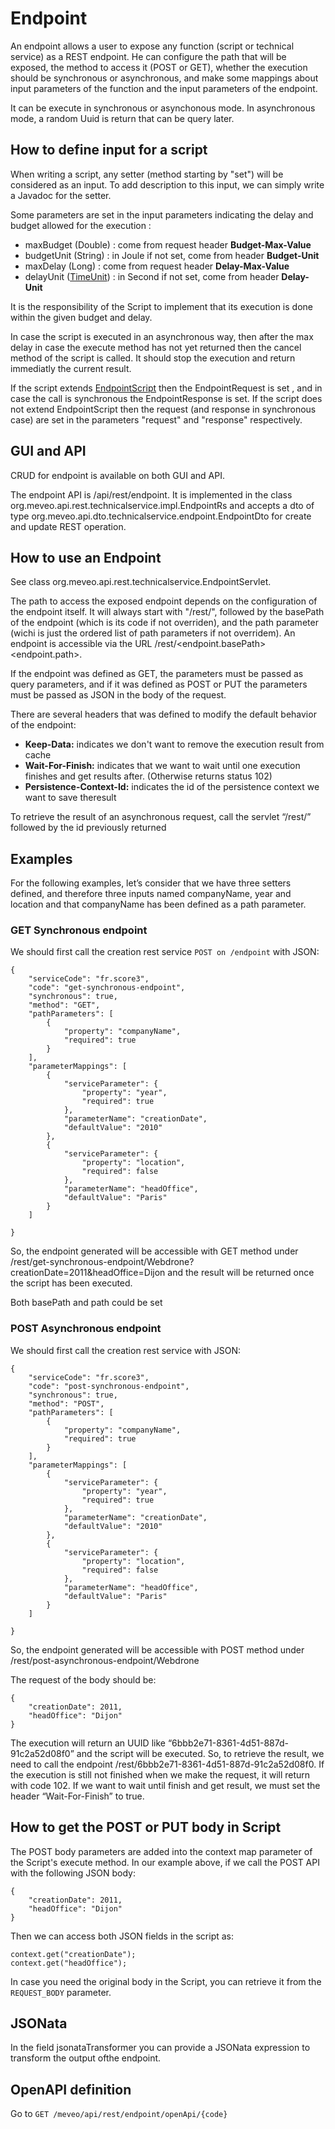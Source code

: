 # Endpoint

An endpoint allows a user to expose any function (script or technical service) as a REST endpoint. He can configure the path that will be exposed, the method to access it (POST or GET), whether the execution should be synchronous or asynchronous, and make some mappings about input parameters of the function and the input parameters of the endpoint.

It can be execute in synchronous or asynchonous mode. In asynchronous mode, a random Uuid is return that can be query later.

## How to define input for a script

When writing a script, any setter (method starting by "set") will be considered as an input. To add description to this input, we can simply write a Javadoc for the setter.

Some parameters are set in the input parameters indicating the delay and budget allowed for the execution :

 - maxBudget (Double)  : come from request header **Budget-Max-Value** 
 - budgetUnit (String) : in Joule if not set, come from header **Budget-Unit**
 - maxDelay (Long)  : come from request header **Delay-Max-Value** 
 - delayUnit ([TimeUnit](https://docs.oracle.com/en/java/javase/11/docs/api/java.base/java/util/concurrent/TimeUnit.html)) : in Second if not set, come from header **Delay-Unit**
 
It is the responsibility of the Script to implement that its execution is done within the given budget and delay.

In case the script is executed in an asynchronous way, then after the max delay in case the execute method has not yet returned
then the cancel method of the script is called. It should stop the execution and return immediatly the current result.

If the script extends [EndpointScript](../../../../../../../../../../meveo-api/src/main/java/org/meveo/api/rest/technicalservice/EndpointScript.java)
then the EndpointRequest is set , and in case the call is synchronous the EndpointResponse is set.
If the script does not extend EndpointScript then the request (and response in synchronous case) are set
in the parameters "request" and "response" respectively.

## GUI and API

CRUD for endpoint is available on both GUI and API.

The endpoint API is /api/rest/endpoint. It is implemented in the class org.meveo.api.rest.technicalservice.impl.EndpointRs and accepts a dto of type org.meveo.api.dto.technicalservice.endpoint.EndpointDto for create and update REST operation.

## How to use an Endpoint

See class org.meveo.api.rest.technicalservice.EndpointServlet.

The path to access the exposed endpoint depends on the configuration of the endpoint itself. It will always start with "/rest/", followed by the basePath of the endpoint (which is its code if not overriden), and the path parameter (wichi is just the ordered list of path parameters if not overridem).
An endpoint is accessible via the URL <meveoURL>/rest/<endpoint.basePath><endpoint.path>.

If the endpoint was defined as GET, the parameters must be passed as query parameters, 
and if it was defined as POST or PUT the parameters must be passed as JSON in the body of the request.

There are several headers that was defined to modify the default behavior of the endpoint: 

 - **Keep-Data:** indicates we don't want to remove the execution result from cache
 - **Wait-For-Finish:** indicates that we want to wait until one execution finishes and get results after. (Otherwise returns status 102)
 - **Persistence-Context-Id:** indicates the id of the persistence context we want to save theresult
 
To retrieve the result of an asynchronous request, call the servlet “/rest/” followed by the id previously returned

## Examples

For the following examples, let’s consider that we have three setters defined, and therefore three inputs named companyName, year and location and that companyName has been defined as a path parameter.

### GET Synchronous endpoint

We should first call the creation rest service `POST on /endpoint` with JSON: 

```
{
	"serviceCode": "fr.score3",
	"code": "get-synchronous-endpoint",
	"synchronous": true,
	"method": "GET",
	"pathParameters": [
		{
			"property": "companyName",
			"required": true
		}
	],
	"parameterMappings": [
		{
			"serviceParameter": {
				"property": "year",
				"required": true
			},
			"parameterName": "creationDate",
			"defaultValue": "2010"
		},
		{
			"serviceParameter": {
				"property": "location",
				"required": false
			},
			"parameterName": "headOffice",
			"defaultValue": "Paris"
		}
	]
	
}
```

So, the endpoint generated will be accessible with GET method under /rest/get-synchronous-endpoint/Webdrone?creationDate=2011&headOffice=Dijon and the result will be returned once the script has been executed.

Both basePath and path could be set

### POST Asynchronous endpoint

We should first call the creation rest service with JSON:

```
{
	"serviceCode": "fr.score3",
	"code": "post-synchronous-endpoint",
	"synchronous": true,
	"method": "POST",
	"pathParameters": [
		{
			"property": "companyName",
			"required": true
		}
	],
	"parameterMappings": [
		{
			"serviceParameter": {
				"property": "year",
				"required": true
			},
			"parameterName": "creationDate",
			"defaultValue": "2010"
		},
		{
			"serviceParameter": {
				"property": "location",
				"required": false
			},
			"parameterName": "headOffice",
			"defaultValue": "Paris"
		}
	]
	
}
```

So, the endpoint generated will be accessible with POST method under /rest/post-asynchronous-endpoint/Webdrone

The request of the body should be:

```
{
	"creationDate": 2011,
	"headOffice": "Dijon"
}
```

The execution will return an UUID like “6bbb2e71-8361-4d51-887d-91c2a52d08f0” and the script will be executed. So, to retrieve the result, we need to call the endpoint /rest/6bbb2e71-8361-4d51-887d-91c2a52d08f0. If the execution is still not finished when we make the request, it will return with code 102. If we want to wait until finish and get result, we must set the header “Wait-For-Finish” to true.

## How to get the POST or PUT body in Script

The POST body parameters are added into the context map parameter of the Script's execute method. In our example above, if we call the POST API with the following JSON body:

```
{
	"creationDate": 2011,
	"headOffice": "Dijon"
}
```

Then we can access both JSON fields in the script as:

```
context.get("creationDate");
context.get("headOffice");
```

In case you need the original body in the Script, you can retrieve it from the `REQUEST_BODY` parameter.
	
## JSONata

In the field  jsonataTransformer  you can provide a JSONata expression to transform the output ofthe endpoint.
	
## OpenAPI definition
	
Go to ```GET /meveo/api/rest/endpoint/openApi/{code}```

